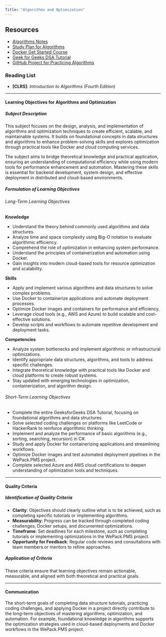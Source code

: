 ```yaml
---
Title: "Algorithms and Optimization"
---
```


## Resources

- [Algorithms Notes](AlgorithmsNotes.md)
- [Study Plan for Algorithms](StudyPlanAlgorithms.md)
- [Docker Get Started Course](https://docs.docker.com/get-started)
- [Geek for Geeks DSA Tutorial](https://www.geeksforgeeks.org/dsa-tutorial-learn-data-structures-and-algorithms/)
- [GitHub Project for Practicing Algorithms](https://github.com/Trygvemb/AlgorithmPractice)

### Reading List

- **[CLRS]**: _Introduction to Algorithms (Fourth Edition)_

---

#### Learning Objectives for Algorithms and Optimization

##### Subject Description

This subject focuses on the design, analysis, and implementation of algorithms and optimization techniques to create efficient, scalable, and maintainable systems. It builds on foundational concepts in data structures and algorithms to enhance problem-solving skills and explores optimization through practical tools like Docker and cloud computing services.

The subject aims to bridge theoretical knowledge and practical application, ensuring an understanding of computational efficiency while using modern tools for performance enhancement and automation. Mastering these skills is essential for backend development, system design, and effective deployment in distributed and cloud-based environments.

##### Formulation of Learning Objectives

###### Long-Term Learning Objectives

**Knowledge**

- Understand the theory behind commonly used algorithms and data structures.
- Analyze time and space complexity using Big-O notation to evaluate algorithmic efficiency.
- Comprehend the role of optimization in enhancing system performance.
- Understand the principles of containerization and automation using Docker.
- Gain insights into modern cloud-based tools for resource optimization and scalability.

**Skills**

- Apply and implement various algorithms and data structures to solve complex problems.
- Use Docker to containerize applications and automate deployment processes.
- Optimize Docker images and containers for performance and efficiency.
- Leverage cloud tools (e.g., AWS and Azure) to build scalable and cost-effective solutions.
- Develop scripts and workflows to automate repetitive development and deployment tasks.

**Competencies**

- Analyze system bottlenecks and implement algorithmic or infrastructural optimizations.
- Identify appropriate data structures, algorithms, and tools to address specific challenges.
- Integrate theoretical knowledge with practical tools like Docker and cloud platforms to create robust systems.
- Stay updated with emerging technologies in optimization, containerization, and algorithm design.

###### Short-Term Learning Objectives

- Complete the entire GeeksforGeeks DSA Tutorial, focusing on foundational algorithms and data structures.
- Solve selected coding challenges on platforms like LeetCode or HackerRank to reinforce algorithmic thinking.
- Implement and analyze the performance of basic algorithms (e.g., sorting, searching, recursion) in C#.
- Study and apply Docker for containerizing applications and streamlining workflows.
- Optimize Docker images and test automated deployment pipelines in the WePack.PMS project.
- Complete selected Azure and AWS cloud certifications to deepen understanding of optimization tools and techniques.

---

#### Quality Criteria

##### Identification of Quality Criteria

- **Clarity**: Objectives should clearly outline what is to be achieved, such as completing specific tutorials or implementing algorithms.
- **Measurability**: Progress can be tracked through completed coding challenges, Docker setups, and documented optimizations.
- **Timeframe**: Set deadlines for each milestone, such as completing tutorials or implementing optimizations in the WePack.PMS project.
- **Opportunity for Feedback**: Regular code reviews and consultations with team members or mentors to refine approaches.

##### Application of Criteria

These criteria ensure that learning objectives remain actionable, measurable, and aligned with both theoretical and practical goals.

---

#### Communication

The short-term goals of completing data structure tutorials, practicing coding challenges, and applying Docker in a project directly contribute to the long-term objectives of mastering algorithms, optimization, and automation. For example, foundational knowledge in algorithms supports the optimization strategies used in cloud-based deployments and Docker workflows in the WePack.PMS project.

